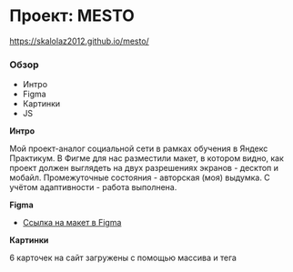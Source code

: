 # Проект: MESTO
https://skalolaz2012.github.io/mesto/
### Обзор
* Интро
* Figma
* Картинки
* JS

**Интро**

Мой проект-аналог социальной сети в рамках обучения в Яндекс Практикум.
В Фигме для нас разместили макет, в котором видно, как проект должен выглядеть на двух разрешениях экранов - десктоп и мобайл. Промежуточные состояния - авторская (моя) выдумка.
С учётом адаптивности - работа выполнена.

**Figma**

* [Ссылка на макет в Figma](https://www.figma.com/file/bjyvbKKJN2naO0ucURl2Z0/JavaScript.-Sprint-5?node-id=0%3A1&t=n2Exq452P32pXabz-0)

**Картинки**

6 карточек на сайт загружены с помощью массива и тега <template>. Помимо этого использовал сервис Unsplash для добавления новых карточек.

Проверка работы на PixelPerfect - теперь обязательная для меня практика.

**JS**

Это вторая работа в Яндекс-Практикум с JavaScript на борту. И работа продолжится в следующих спринтах. Освоена работа с DOM, массивы и методы работы с ними, немного использованы объекты. В работе много функций, в том числе стрелочных.